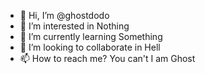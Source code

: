 - 👋 Hi, I’m @ghostdodo
- 👀 I’m interested in Nothing
- 🌱 I’m currently learning Something
- 💞️ I’m looking to collaborate in Hell
- 📫 How to reach me? You can't I am Ghost

